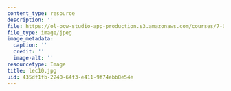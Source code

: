 ```yaml
---
content_type: resource
description: ''
file: https://ol-ocw-studio-app-production.s3.amazonaws.com/courses/7-012-introduction-to-biology-fall-2004/435df1fb224064f3e4119f74ebb8e54e_lec10.jpg
file_type: image/jpeg
image_metadata:
  caption: ''
  credit: ''
  image-alt: ''
resourcetype: Image
title: lec10.jpg
uid: 435df1fb-2240-64f3-e411-9f74ebb8e54e
---
```

